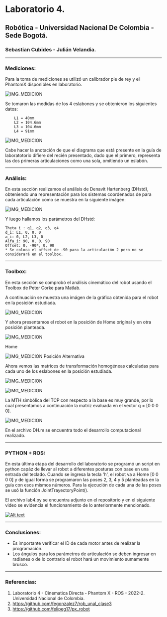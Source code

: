 # Laboratorio 4.
## Robótica - Universidad Nacional De Colombia - Sede Bogotá.
### Sebastian Cubides - Julián Velandia.
***
### Mediciones:
Para la toma de mediciones se utilizó un calibrador pie de rey y el PhantomX disponibles en laboratorio. 

![IMG_MEDICION](IMG/medicion.jpeg)

Se  tomaron las medidas de los 4 eslabones y se obtenieron los siguientes datos:
        
        L1 = 40mm
        L2 = 104.6mm
        L3 = 104.6mm
        L4 = 91mm
 
 ![IMG_MEDICION](IMG/diagrama.png)
 
Cabe hacer la anotación de que el diagrama que está presente en la guía de laboratotorio difiere del recién presentado, dado que el primero, representa las dos primeras articulaciones como una sola, omitiendo un eslabón.

***
### Análisis:
En esta sección realizamos el análisis de Denavit Hartenberg (DHstd), obteniendo una representación para los sistemas coordenados de para cada articulación como se muestra en la siguiente imágen:

 ![IMG_MEDICION](IMG/DH.png)
 
 Y luego hallamos los parámetros del DHstd:

    Theta_i : q1, q2, q3, q4
    d_i: L1, 0, 0, 0
    a_i: 0, L2, L3, 0
    Alfa_i: 90, 0, 0, 90
    Offset: 0, -90*, 0, 90
    * Se coloca el offset de -90 para la articulación 2 pero no se considerará en el toolbox.

***
### Toolbox:

En esta sección se comprobó el análisis cinemático del robot usando el Toolbox de Peter Corke para Matlab.

A continuación se muestra una imágen de la gráfica obtenida para el robot en la posición estudiada.

 ![IMG_MEDICION](IMG/toolbox.png)

 Y ahora presentamos el robot en la posición de Home original y en otra posición planteada.

 ![IMG_MEDICION](IMG/home.png)

 Home

 ![IMG_MEDICION](IMG/p2.png)
 Posición Alternativa

Ahora vemos las matrices de transformación homogéneas calculadas para cada uno de los eslabones en la posición estudiada.

![IMG_MEDICION](IMG/M1.png)

![IMG_MEDICION](IMG/M2.png)

La MTH simbólica del TCP con respecto a la base es muy grande, por lo cual presentamos a continuación la matriz evaluada en el vector q = [0 0 0 0].

![IMG_MEDICION](IMG/M3.png)

En el archivo DH.m se encuentra todo el desarrollo computacional realizado.

***
### PYTHON + ROS:

En esta última etapa del desarrollo del laboratorio se programó un script en python capáz de llevar al robot a diferentes posturas con base en una entrada del teclado. Cuando se ingresa la tecla 'h', el robot va a Home [0 0 0 0] y de igual forma se programaron las poses 2, 3, 4 y 5 planteadas en la guía con esos mismos números. Para la ejecución de cada una de las poses se usó la función JointTrayectoryPoint().

El archivo lab4.py se encuentra adjunto en el repositorio y en el siguiente video se evidencia el funcionamiento de lo anteriormente mencionado.


[![Alt text](https://img.youtube.com/vi/zY-KhiHjcX4/0.jpg)](https://www.youtube.com/watch?v=zY-KhiHjcX4)


***
### Conclusiones:
* Es importante verificar el ID de cada motor antes de realizar la programación.
* Los ángulos para los parámetros de articulación se deben ingresar en radianes o de lo contrario el robot hará un movimiento sumamente brusco.

***
### Referencias:
1. Laboratorio 4 - Cinematica Directa - Phantom X - ROS - 2022-2. Universidad Nacional de Colombia.
2. https://github.com/fegonzalez7/rob_unal_clase3 
3. https://github.com/felipeg17/px_robot  
